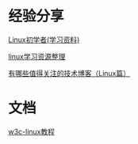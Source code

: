 # 经验分享

[Linux初学者(学习资料)](https://zhuanlan.zhihu.com/p/21723250)

[linux学习资源整理](https://zhuanlan.zhihu.com/p/22654634)

[有哪些值得关注的技术博客（Linux篇）](https://zhuanlan.zhihu.com/p/22407435)

# 文档

[w3c-linux教程](https://www.w3cschool.cn/linux/?)